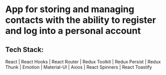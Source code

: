 # App for storing and managing contacts with the ability to register and log into a personal account

## Tech Stack: 
React | React Hooks | React Router | Redux Toolkit | Redux Persist | Redux Thunk | Emotion | Material-UI | Axios | React Spinners | React Toastify
